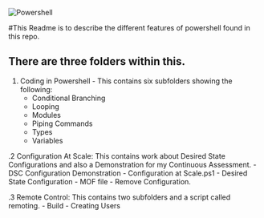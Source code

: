 ![Powershell](https://res.cloudinary.com/startup-grind/image/upload/c_scale,w_2560/c_crop,h_640,w_2560,y_0.0_mul_h_sub_0.0_mul_640/c_crop,h_640,w_2560/c_fill,dpr_2.0,f_auto,g_center,q_auto:good/v1/gcs/platform-data-hyland/event_banners/AccAdmin201.jpg)


#This Readme is to describe the different features of powershell found in this repo.

## There are three folders within this.
 1. Coding in Powershell - This contains six subfolders showing the following:
	 - Conditional Branching
	 - Looping
	 - Modules
	 - Piping Commands
	 - Types
	 - Variables

 .2 Configuration At Scale: This contains work about Desired State Configurations and also a Demonstration for my Continuous Assessment.
	 - DSC Configuration Demonstration
	 - Configuration at Scale.ps1
	 - Desired State Configuration
	 - MOF file
	 - Remove Configuration.

 .3 Remote Control: This contains two subfolders and a script called remoting.
	 - Build
	 - Creating Users